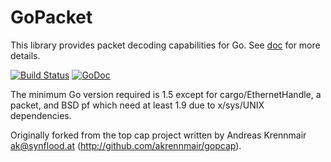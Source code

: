 # GoPacket

This library provides packet decoding capabilities for Go.
See [doc](https://godoc.org/github.com/google/gopacket) for more details.

[![Build Status](https://travis-ci.org/google/gopacket.svg?branch=master)](https://travis-ci.org/google/gopacket)
[![GoDoc](https://godoc.org/github.com/google/gopacket?status.svg)](https://godoc.org/github.com/google/gopacket)

The minimum Go version required is 1.5 except for cargo/EthernetHandle, a packet, and BSD pf which need at least 1.9 due to x/sys/UNIX dependencies.

Originally forked from the top cap project written by Andreas
Krennmair <ak@synflood.at> (http://github.com/akrennmair/gopcap).
